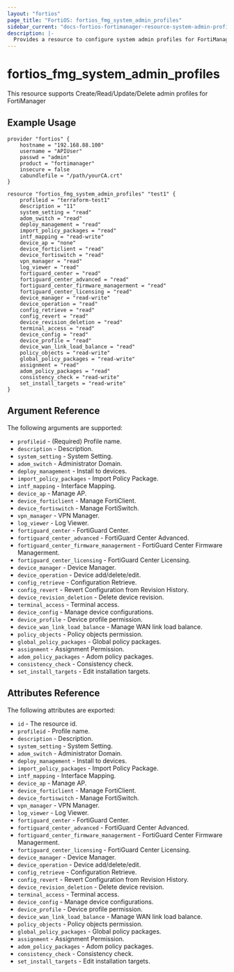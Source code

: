 ```yaml
---
layout: "fortios"
page_title: "FortiOS: fortios_fmg_system_admin_profiles"
sidebar_current: "docs-fortios-fortimanager-resource-system-admin-profiles"
description: |-
  Provides a resource to configure system admin profiles for FortiManager.
---
```


# fortios_fmg_system_admin_profiles
This resource supports Create/Read/Update/Delete admin profiles for FortiManager

## Example Usage
```hcl
provider "fortios" {
	hostname = "192.168.88.100"
	username = "APIUser"
	passwd = "admin"
	product = "fortimanager"
	insecure = false
	cabundlefile = "/path/yourCA.crt"
}

resource "fortios_fmg_system_admin_profiles" "test1" {
	profileid = "terraform-test1"
	description = "11"
	system_setting = "read"
	adom_switch = "read"
	deploy_management = "read"
	import_policy_packages = "read"
	intf_mapping = "read-write"
	device_ap = "none"
	device_forticlient = "read"
	device_fortiswitch = "read"
	vpn_manager = "read"
	log_viewer = "read"
	fortiguard_center = "read"
	fortiguard_center_advanced = "read"
	fortiguard_center_firmware_managerment = "read"
	fortiguard_center_licensing = "read"
	device_manager = "read-write"
	device_operation = "read"
	config_retrieve = "read"
	config_revert = "read"
	device_revision_deletion = "read"
	terminal_access = "read"
	device_config = "read"
	device_profile = "read"
	device_wan_link_load_balance = "read"
	policy_objects = "read-write"
	global_policy_packages = "read-write"
	assignment = "read"
	adom_policy_packages = "read"
	consistency_check = "read-write"
	set_install_targets = "read-write"
}
```

## Argument Reference
The following arguments are supported:

* `profileid` - (Required) Profile name.
* `description` - Description.
* `system_setting` - System Setting.
* `adom_switch` - Administrator Domain.
* `deploy_management` - Install to devices.
* `import_policy_packages` - Import Policy Package.
* `intf_mapping` - Interface Mapping.
* `device_ap` - Manage AP.
* `device_forticlient` - Manage FortiClient.
* `device_fortiswitch` - Manage FortiSwitch.
* `vpn_manager` - VPN Manager.
* `log_viewer` - Log Viewer.
* `fortiguard_center` - FortiGuard Center.
* `fortiguard_center_advanced` - FortiGuard Center Advanced.
* `fortiguard_center_firmware_managerment` - FortiGuard Center Firmware Managerment.
* `fortiguard_center_licensing` - FortiGuard Center Licensing.
* `device_manager` - Device Manager.
* `device_operation` - Device add/delete/edit.
* `config_retrieve` - Configuration Retrieve.
* `config_revert` - Revert Configuration from Revision History.
* `device_revision_deletion` - Delete device revision.
* `terminal_access` - Terminal access.
* `device_config` - Manage device configurations.
* `device_profile` - Device profile permission.
* `device_wan_link_load_balance` - Manage WAN link load balance.
* `policy_objects` - Policy objects permission.
* `global_policy_packages` - Global policy packages.
* `assignment` - Assignment Permission.
* `adom_policy_packages` - Adom policy packages.
* `consistency_check` - Consistency check.
* `set_install_targets` - Edit installation targets.

## Attributes Reference
The following attributes are exported:

* `id` - The resource id.
* `profileid` - Profile name.
* `description` - Description.
* `system_setting` - System Setting.
* `adom_switch` - Administrator Domain.
* `deploy_management` - Install to devices.
* `import_policy_packages` - Import Policy Package.
* `intf_mapping` - Interface Mapping.
* `device_ap` - Manage AP.
* `device_forticlient` - Manage FortiClient.
* `device_fortiswitch` - Manage FortiSwitch.
* `vpn_manager` - VPN Manager.
* `log_viewer` - Log Viewer.
* `fortiguard_center` - FortiGuard Center.
* `fortiguard_center_advanced` - FortiGuard Center Advanced.
* `fortiguard_center_firmware_managerment` - FortiGuard Center Firmware Managerment.
* `fortiguard_center_licensing` - FortiGuard Center Licensing.
* `device_manager` - Device Manager.
* `device_operation` - Device add/delete/edit.
* `config_retrieve` - Configuration Retrieve.
* `config_revert` - Revert Configuration from Revision History.
* `device_revision_deletion` - Delete device revision.
* `terminal_access` - Terminal access.
* `device_config` - Manage device configurations.
* `device_profile` - Device profile permission.
* `device_wan_link_load_balance` - Manage WAN link load balance.
* `policy_objects` - Policy objects permission.
* `global_policy_packages` - Global policy packages.
* `assignment` - Assignment Permission.
* `adom_policy_packages` - Adom policy packages.
* `consistency_check` - Consistency check.
* `set_install_targets` - Edit installation targets.
